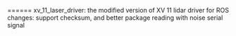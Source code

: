 ======
xv_11_laser_driver: the modified version of XV 11 lidar driver for ROS
changes: support checksum, and better package reading with noise serial signal
